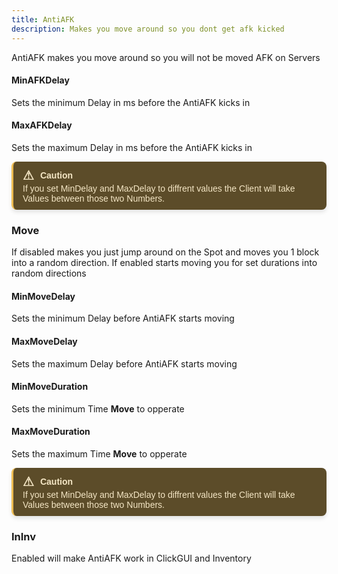 ```yaml
---
title: AntiAFK
description: Makes you move around so you dont get afk kicked
---
```

AntiAFK makes you move around so you will not be moved AFK on Servers


#### MinAFKDelay
Sets the minimum Delay in ms before the AntiAFK kicks in

#### MaxAFKDelay
Sets the maximum Delay in ms before the AntiAFK kicks in

<div style="border-left: 3px solid #EEBD53; background-color: #5C4C29; padding: 10px 15px; color: #F4E6C5; font-family: Arial, sans-serif; font-size: 14px; max-width: 600px; border-radius: 8px; box-shadow: 0px 4px 6px rgba(0, 0, 0, 0.1);">
  <div style="display: flex; align-items: center; font-weight: bold; margin-bottom: 1px;">
    <span style="font-size: 20px; margin-right: 10px;">&#9888;</span>
    <span>Caution</span>
  </div>
  <div>
    If you set MinDelay and MaxDelay to diffrent values the Client will take Values between those two Numbers.
  </div>
</div>

### Move
If disabled makes you just jump around on the Spot and moves you 1 block into a random direction. If enabled starts moving you for set durations into random directions

#### MinMoveDelay
Sets the minimum Delay before AntiAFK starts moving

#### MaxMoveDelay
Sets the maximum Delay before AntiAFK starts moving

#### MinMoveDuration
Sets the minimum Time **Move** to opperate

#### MaxMoveDuration
Sets the maximum Time **Move** to opperate

<div style="border-left: 3px solid #EEBD53; background-color: #5C4C29; padding: 10px 15px; color: #F4E6C5; font-family: Arial, sans-serif; font-size: 14px; max-width: 600px; border-radius: 8px; box-shadow: 0px 4px 6px rgba(0, 0, 0, 0.1);">
  <div style="display: flex; align-items: center; font-weight: bold; margin-bottom: 1px;">
    <span style="font-size: 20px; margin-right: 10px;">&#9888;</span>
    <span>Caution</span>
  </div>
  <div>
    If you set MinDelay and MaxDelay to diffrent values the Client will take Values between those two Numbers.
  </div>
</div>

### InInv
Enabled will make AntiAFK work in ClickGUI and Inventory 
